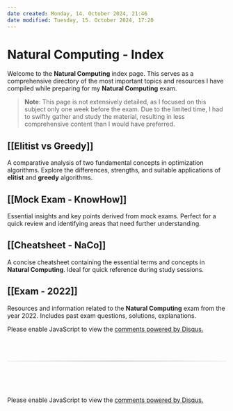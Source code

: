 ```yaml
---
date created: Monday, 14. October 2024, 21:46
date modified: Tuesday, 15. October 2024, 17:20
---
```


# Natural Computing - Index

Welcome to the **Natural Computing** index page. This serves as a comprehensive directory of the most important topics and resources I have compiled while preparing for my **Natural Computing** exam.

> **Note**: This page is not extensively detailed, as I focused on this subject only one week before the exam. Due to the limited time, I had to swiftly gather and study the material, resulting in less comprehensive content than I would have preferred.

## [[Elitist vs Greedy]]

A comparative analysis of two fundamental concepts in optimization algorithms. Explore the differences, strengths, and suitable applications of **elitist** and **greedy** algorithms.

## [[Mock Exam - KnowHow]]

Essential insights and key points derived from mock exams. Perfect for a quick review and identifying areas that need further understanding.

## [[Cheatsheet - NaCo]]

A concise cheatsheet containing the essential terms and concepts in **Natural Computing**. Ideal for quick reference during study sessions.

## [[Exam - 2022]]

Resources and information related to the **Natural Computing** exam from the year 2022. Includes past exam questions, solutions, explanations.

<!-- DISQUS SCRIPT COMMENT START -->

<!-- DISQUS RECOMMENDATION START -->

<div id="disqus_recommendations"></div>

<script> 
(function() { // REQUIRED CONFIGURATION VARIABLE: EDIT THE SHORTNAME BELOW
var d = document, s = d.createElement('script'); // IMPORTANT: Replace EXAMPLE with your forum shortname!
s.src = 'https://myuninotes.disqus.com/recommendations.js'; s.setAttribute('data-timestamp', +new Date());
(d.head || d.body).appendChild(s);
})();
</script>
<noscript>
Please enable JavaScript to view the 
<a href="https://disqus.com/?ref_noscript" rel="nofollow">
comments powered by Disqus.
</a>
</noscript>

<!-- DISQUS RECOMMENDATION END -->

<hr style="border: none; height: 2px; background: linear-gradient(to right, #f0f0f0, #ccc, #f0f0f0); margin-top: 4rem; margin-bottom: 5rem;">
<div id="disqus_thread"></div>
<script>
    /**
    *  RECOMMENDED CONFIGURATION VARIABLES: EDIT AND UNCOMMENT THE SECTION BELOW TO INSERT DYNAMIC VALUES FROM YOUR PLATFORM OR CMS.
    *  LEARN WHY DEFINING THESE VARIABLES IS IMPORTANT: https://disqus.com/admin/universalcode/#configuration-variables    */
    /*
    var disqus_config = function () {
    this.page.url = PAGE_URL;  // Replace PAGE_URL with your page's canonical URL variable
    this.page.identifier = PAGE_IDENTIFIER; // Replace PAGE_IDENTIFIER with your page's unique identifier variable
    };
    */
    (function() { // DON'T EDIT BELOW THIS LINE
    var d = document, s = d.createElement('script');
    s.src = 'https://myuninotes.disqus.com/embed.js';
    s.setAttribute('data-timestamp', +new Date());
    (d.head || d.body).appendChild(s);
    })();
</script>
<noscript>Please enable JavaScript to view the <a href="https://disqus.com/?ref_noscript">comments powered by Disqus.</a></noscript>

<!-- DISQUS SCRIPT COMMENT END -->
